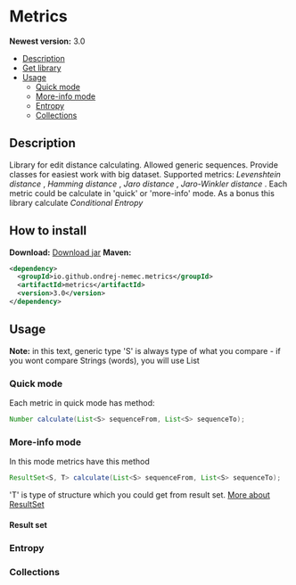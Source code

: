 # Metrics
**Newest version:** 3.0

* [Description](#description)
* [Get library](#how-to-install)
* [Usage](#usage)
	* [Quick mode](#quick-mode)
	* [More-info mode](#more-info-mode)
	* [Entropy](#entropy)
	* [Collections](#collections)

## Description
Library for edit distance calculating. Allowed generic sequences. Provide classes for easiest work with big dataset. Supported metrics: *Levenshtein distance* , *Hamming distance* , *Jaro distance* , *Jaro-Winkler distance* . Each metric could be calculate in 'quick' or 'more-info' mode. As a bonus this library calculate *Conditional Entropy*
## How to install
**Download:**
<a href="https://ondrej-nemec.github.io/jars/metrics-3.0.jar" target=_blank>Download jar</a>
**Maven:**
```xml
<dependency>
  <groupId>io.github.ondrej-nemec.metrics</groupId>
  <artifactId>metrics</artifactId>
  <version>3.0</version>
</dependency>
```

## Usage
**Note:** in this text, generic type 'S' is always type of what you compare - if you wont compare Strings (words), you will use List<Character> 
### Quick mode
Each metric in quick mode has method:
```java
Number calculate(List<S> sequenceFrom, List<S> sequenceTo);
```
### More-info mode
In this mode metrics have this method
```java
ResultSet<S, T> calculate(List<S> sequenceFrom, List<S> sequenceTo);
```
'T' is type of structure which you could get from result set. [More about ResultSet](#result-set)
#### Result set
### Entropy
### Collections